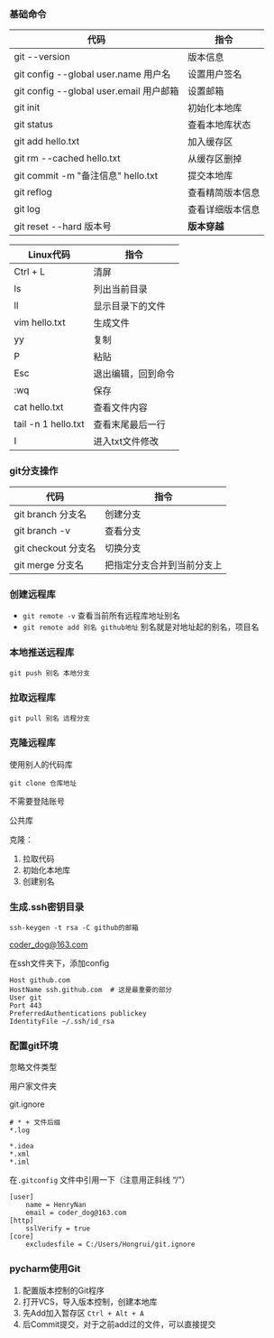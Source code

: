 ### 基础命令



| 代码                                    | 指令             |
| --------------------------------------- | ---------------- |
| git --version                           | 版本信息         |
| git config --global user.name 用户名    | 设置用户签名     |
| git config --global user.email 用户邮箱 | 设置邮箱         |
| git init                                | 初始化本地库     |
| git status                              | 查看本地库状态   |
| git add hello.txt                       | 加入缓存区       |
| git rm --cached hello.txt               | 从缓存区删掉     |
| git commit -m "备注信息" hello.txt      | 提交本地库       |
| git reflog                              | 查看精简版本信息 |
| git log                                 | 查看详细版本信息 |
| git reset --hard 版本号                 | **版本穿越**     |





| Linux代码           | 指令               |
| ------------------- | ------------------ |
| Ctrl + L            | 清屏               |
| ls                  | 列出当前目录       |
| ll                  | 显示目录下的文件   |
| vim hello.txt       | 生成文件           |
| yy                  | 复制               |
| P                   | 粘贴               |
| Esc                 | 退出编辑，回到命令 |
| :wq                 | 保存               |
| cat hello.txt       | 查看文件内容       |
| tail -n 1 hello.txt | 查看末尾最后一行   |
| I                   | 进入txt文件修改    |



### git分支操作

| 代码                | 指令                       |
| ------------------- | -------------------------- |
| git branch 分支名   | 创建分支                   |
| git branch -v       | 查看分支                   |
| git checkout 分支名 | 切换分支                   |
| git merge 分支名    | 把指定分支合并到当前分支上 |



### 创建远程库

- `git remote -v` 查看当前所有远程库地址别名
- `git remote add 别名 github地址`      别名就是对地址起的别名，项目名 



### 本地推送远程库

`git push 别名 本地分支`

### 拉取远程库

`git pull 别名 远程分支` 

### 克隆远程库

使用别人的代码库

`git clone 仓库地址`

不需要登陆账号

公共库

克隆：

1. 拉取代码
2. 初始化本地库
3. 创建别名



### 生成.ssh密钥目录

`ssh-keygen -t rsa -C github的邮箱`

coder_dog@163.com

在ssh文件夹下，添加config

```
Host github.com
HostName ssh.github.com  # 这是最重要的部分
User git
Port 443
PreferredAuthentications publickey
IdentityFile ~/.ssh/id_rsa

```



### 配置git环境

忽略文件类型

用户家文件夹

git.ignore

```
# * + 文件后缀
*.log

*.idea
*.xml
*.iml

```

在`.gitconfig` 文件中引用一下（注意用正斜线 “/”）

```
[user]
	name = HenryNan
	email = coder_dog@163.com
[http]
	sslVerify = true
[core]
	excludesfile = C:/Users/Hongrui/git.ignore

```

### pycharm使用Git

1. 配置版本控制的Git程序
2. 打开VCS，导入版本控制，创建本地库
3. 先Add加入暂存区    `Ctrl + Alt + A`
4. 后Commit提交，对于之前add过的文件，可以直接提交





